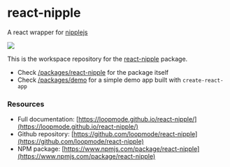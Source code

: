 # react-nipple

A react wrapper for [nipplejs](https://www.npmjs.com/package/nipplejs)

<img src="https://raw.githubusercontent.com/loopmode/react-nipple/master/packages/react-nipple/preview.gif" />

This is the workspace repository for the [react-nipple](https://www.npmjs.com/package/react-nipple) package.

-   Check [/packages/react-nipple](https://github.com/loopmode/react-nipple/tree/master/packages/react-nipple) for the package itself
-   Check [/packages/demo](https://github.com/loopmode/react-nipple/tree/master/packages/demo) for a simple demo app built with `create-react-app`

### Resources

-   Full documentation: [https://loopmode.github.io/react-nipple/](https://loopmode.github.io/react-nipple/)
-   Github repository: [https://github.com/loopmode/react-nipple](https://github.com/loopmode/react-nipple)
-   NPM package: [https://www.npmjs.com/package/react-nipple](https://www.npmjs.com/package/react-nipple)
